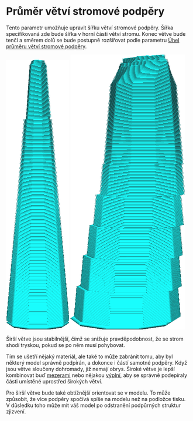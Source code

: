 Průměr větví stromové podpěry
====
Tento parametr umožňuje upravit šířku větví stromové podpěry. Šířka specifikovaná zde bude šířka v horní části větví stromu. Konec větve bude tenčí a směrem dolů se bude postupně rozšiřovat podle parametru [Úhel průměru větví stromové podpěry](support_tree_branch_diameter_angle.md).

![Tvar větve o průměru 1,4 mm](../../../articles/images/support_tree_branch_diameter_1_4mm_5.png)
![Tvar větve o průměru 5 mm](../../../articles/images/support_tree_branch_diameter_5mm.png)

Širší větve jsou stabilnější, čímž se snižuje pravděpodobnost, že se strom shodí tryskou, pokud se po něm musí pohybovat.

Tím se ušetří nějaký materiál, ale také to může zabránit tomu, aby byl některý model správně podpírán, a dokonce i částí samotné podpěry. Když jsou větve sloučeny dohromady, již nemají obrys. Široké větve je lepší kombinovat buď [mezerami](support_tree_branch_distance.md) nebo nějakou [výplní](../support/support_infill_rate.md), aby se správně podepíraly části umístěné uprostřed širokých větví.

Pro širší větve bude také obtížnější orientovat se v modelu. To může způsobit, že více podpěry spočívá spíše na modelu než na podložce tisku. V důsledku toho může mít váš model po odstranění podpůrných struktur zjizvení.
